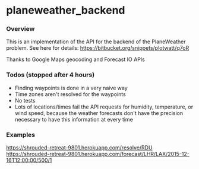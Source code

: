 # planeweather_backend

### Overview
This is an implementation of the API for the backend of the PlaneWeather problem.
See here for details: https://bitbucket.org/snippets/plotwatt/q7oR

Thanks to Google Maps geocoding and Forecast IO APIs

### Todos (stopped after 4 hours)
- Finding waypoints is done in a very naive way
- Time zones aren't resolved for the waypoints
- No tests
- Lots of locations/times fail the API requests for humidity, temperature, or wind speed, because the weather forecasts don't have the precision necessary to have this information at every time

### Examples
https://shrouded-retreat-9801.herokuapp.com/resolve/RDU
https://shrouded-retreat-9801.herokuapp.com/forecast/LHR/LAX/2015-12-16T12:00:00/500/1